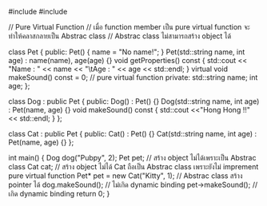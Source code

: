 #include <iostream>
#include <string>

// Pure Virtual Function
// เมื่อ function member เป็น pure virtual function จะทำให้คลาสกลายเป็น Abstrac class
// Abstrac class ไม่สามารถสร้าง object ได้

class Pet {
    public:
        Pet() { name = "No name!"; }
        Pet(std::string name, int age) : name(name), age(age) {}
        void getProperties() const { std::cout << "Name : " << name << "\tAge : " << age << std::endl; }
        virtual void makeSound() const = 0;	// pure virtual function
    private:
        std::string name;
        int age;
};

class Dog : public Pet {
    public:
        Dog() : Pet() {}
        Dog(std::string name, int age) : Pet(name, age) {}
        void makeSound() const { std::cout <<"Hong Hong !!" << std::endl; }
};

class Cat : public Pet {
    public:
        Cat() : Pet() {}
        Cat(std::string name, int age) : Pet(name, age) {}
};

int main() {
    Dog dog("Pubpy", 2);
    Pet pet;     			// สร้าง object ไม่ได้เพราะเป็น Abstrac class
    Cat cat;			// สร้าง object ไม่ได้ Cat ถือเป็น Abstrac class เพราะยังไม่ imprement pure virtual function
    Pet* pet = new Cat("Kitty", 1);	// Abstrac class สร้าง pointer ได้
    dog.makeSound();	// ไม่เกิด dynamic binding
    pet->makeSound();	// เกิด dynamic binding
    return 0;
}